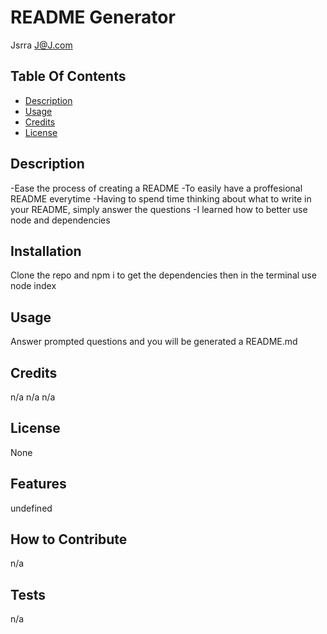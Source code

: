 # README Generator
Jsrra
J@J.com

## Table Of Contents
- [Description](#Description)
- [Usage](#Usage)
- [Credits](#Credits)
- [License](#License)

## Description
-Ease the process of creating a README
-To easily have a proffesional README everytime
-Having to spend time thinking about what to write in your README, simply answer the questions
-I learned how to better use node and dependencies

## Installation
Clone the repo and npm i to get the dependencies then in the terminal use node index

## Usage
Answer prompted questions and you will be generated a README.md

## Credits 
n/a
n/a
n/a

## License
None

## Features
undefined

## How to Contribute
n/a

## Tests
n/a
 